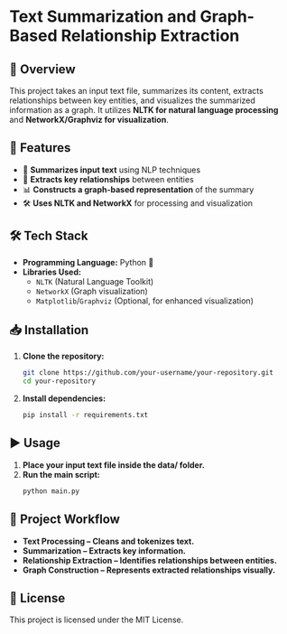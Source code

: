 # Text Summarization and Graph-Based Relationship Extraction

## 📌 Overview
This project takes an input text file, summarizes its content, extracts relationships between key entities, and visualizes the summarized information as a graph. It utilizes **NLTK for natural language processing** and **NetworkX/Graphviz for visualization**.

## 🚀 Features
- 📄 **Summarizes input text** using NLP techniques  
- 🔗 **Extracts key relationships** between entities  
- 📊 **Constructs a graph-based representation** of the summary  
- 🛠️ **Uses NLTK and NetworkX** for processing and visualization  

## 🛠 Tech Stack
- **Programming Language:** Python 🐍  
- **Libraries Used:**  
  - `NLTK` (Natural Language Toolkit)  
  - `NetworkX` (Graph visualization)  
  - `Matplotlib`/`Graphviz` (Optional, for enhanced visualization)  

## 📥 Installation
1. **Clone the repository:**  
   ```bash
   git clone https://github.com/your-username/your-repository.git
   cd your-repository

2. **Install dependencies:**
   ```bash
   pip install -r requirements.txt

## ▶️ Usage
1. **Place your input text file inside the data/ folder.**
2. **Run the main script:**
   ```bash
   python main.py

## 🔄 Project Workflow
- **Text Processing – Cleans and tokenizes text.**
- **Summarization – Extracts key information.**
- **Relationship Extraction – Identifies relationships between entities.**
- **Graph Construction – Represents extracted relationships visually.**

## 📜 License
This project is licensed under the MIT License.
   
